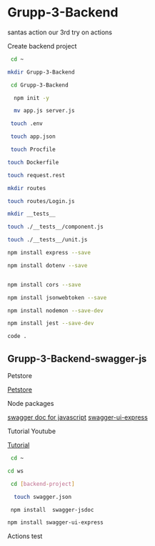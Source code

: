 
# Grupp-3-Backend
santas action
our 3rd try on actions

Create backend project

```bash
 cd ~
```
```bash
mkdir Grupp-3-Backend
```
```bash
 cd Grupp-3-Backend
```

```bash
  npm init -y
```

```bash
  mv app.js server.js
```
```bash
 touch .env
```
```bash
 touch app.json
```
```bash
 touch Procfile
```
```bash
touch Dockerfile
```
```bash
touch request.rest
```
```bash
mkdir routes
```
```bash
touch routes/Login.js 
```
```bash
mkdir __tests__
```
```bash
touch ./__tests__/component.js
```
```bash
touch ./__tests__/unit.js
```
```bash
npm install express --save
```
```bash
npm install dotenv --save
```
```bash

npm install cors --save
```
```bash
npm install jsonwebtoken --save
```
```bash
npm install nodemon --save-dev
```
```bash
npm install jest --save-dev
```
```bash
code .
```
## Grupp-3-Backend-swagger-js

Petstore

[Petstore](https://petstore.swagger.io/)

Node packages

[swagger doc for javascript](https://www.npmjs.com/package/swagger-jsdoc)
[swagger-ui-express](https://www.npmjs.com/package/swagger-ui-express)

Tutorial Youtube

[Tutorial](https://www.youtube.com/watch?v=apouPYPh_as&t=731s)


```bash
 cd ~
```
```bash
cd ws
```
```bash
 cd [backend-project]
```

```bash
  touch swagger.json
```

```bash
 npm install  swagger-jsdoc
```
```bash
npm install swagger-ui-express
```

Actions test


